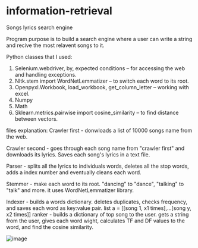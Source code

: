# information-retrieval
Songs lyrics search engine

Program purpose is to build a search engine where a user can write a string and recive the most relavent songs to it.

Python classes that I used:  
1. Selenium.webdriver, by, expected conditions – for accessing the web and handling exceptions.
2. Nltk.stem import WordNetLemmatizer – to switch each word to its root.
3. Openpyxl.Workbook, load_workbook, get_column_letter – working with excel.
4. Numpy
5. Math
6. Sklearn.metrics.pairwise import cosine_similarity – to find distance between vectors.

files explanation:
Crawler first - donwloads a list of 10000 songs name from the web. 

Crawler second - goes through each song name from "crawler first" and downloads its lyrics. Saves each song's lyrics in a text file.

Parser - splits all the lyrics to individuals words, deletes all the stop words, adds a index number and eventually cleans each word.

Stemmer - make each word to its root. "dancing" to "dance", "talking" to "talk" and more. it uses WordNetLemmatizer library.

Indexer - builds a words dictionary. deletes duplicates, checks frequency, and saves each word as key:value pair. list a = [[song 1, x1 times],...[song y, x2 times]]
ranker - builds a dictionary of top song to the user. gets a string from the user, gives each word wight, calculates TF and DF values to the word, and find the cosine similarity.


![image](https://github.com/IdanGad/information-retrieval/assets/87356458/4dbc6a96-1ade-4142-9ce1-eeceb74ced2f)


